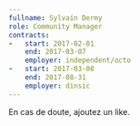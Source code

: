 ```yaml
---
fullname: Sylvain Dermy
role: Community Manager
contracts:
-   start: 2017-02-01
    end: 2017-03-07
    employer: independent/octo
-   start: 2017-03-08
    end: 2017-08-31
    employer: dinsic
---
```


En cas de doute, ajoutez un like.
